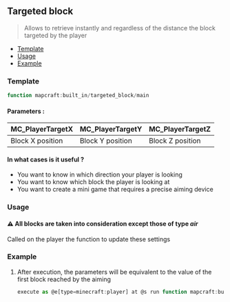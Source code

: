 ## Targeted block
> Allows to retrieve instantly and regardless of the distance the block targeted by the player

- [Template](#template)
- [Usage](#usage)
- [Example](#example)

### Template
``` js
function mapcraft:built_in/targeted_block/main
```
#### Parameters :

| MC_PlayerTargetX | MC_PlayerTargetY | MC_PlayerTargetZ |
| --- | --- | --- |
| Block X position | Block Y position | Block Z position |

#### In what cases is it useful ?
- You want to know in which direction your player is looking
- You want to know which block the player is looking at
- You want to create a mini game that requires a precise aiming device

### Usage

#### <span>&#x26a0;</span> All blocks are taken into consideration except those of type *air*
Called on the player the function to update these settings

### Example

1. After execution, the parameters will be equivalent to the value of the first block reached by the aiming
   ```js
   execute as @e[type=minecraft:player] at @s run function mapcraft:built_in/targeted_block/main
   ```